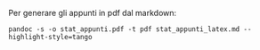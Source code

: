Per generare gli appunti in pdf dal markdown: 

`pandoc -s -o stat_appunti.pdf -t pdf stat_appunti_latex.md --highlight-style=tango`